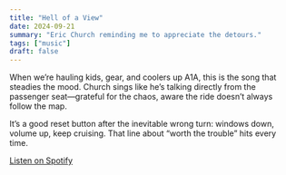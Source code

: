 ```yaml
---
title: "Hell of a View"
date: 2024-09-21
summary: "Eric Church reminding me to appreciate the detours."
tags: ["music"]
draft: false
---
```


When we’re hauling kids, gear, and coolers up A1A, this is the song that steadies the mood. Church sings like he’s talking directly from the passenger seat—grateful for the chaos, aware the ride doesn’t always follow the map.

It’s a good reset button after the inevitable wrong turn: windows down, volume up, keep cruising. That line about “worth the trouble” hits every time.

[Listen on Spotify](https://open.spotify.com/search/eric%20church%20hell%20of%20a%20view)
